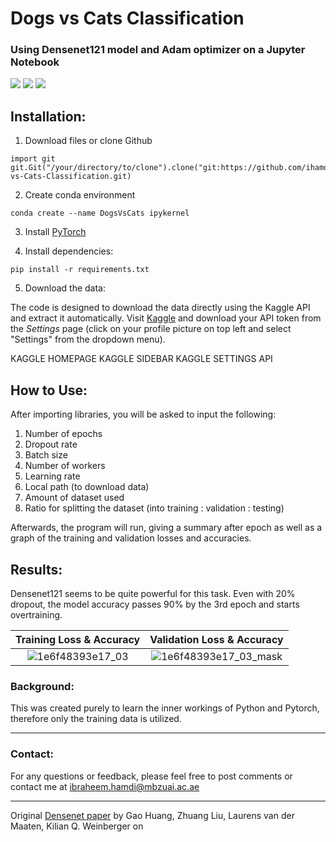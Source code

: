# Dogs vs Cats Classification 
### Using Densenet121 model and Adam optimizer on a Jupyter Notebook
<a href="https://www.anaconda.org/"><img src="https://img.shields.io/badge/conda-v4.10.3-blue.svg?logo=conda&style=for-the-badge" /></a>
<a href="https://pytorch.org/"><img src="https://img.shields.io/badge/PyTorch-v1.10.0-red.svg?logo=PyTorch&style=for-the-badge" /></a>
<a href="https://www.python.org/"><img src="https://img.shields.io/badge/python-v3.9.7-blue.svg?logo=python&style=for-the-badge" /></a>

## Installation:

1. Download files or clone Github
```
import git
git.Git("/your/directory/to/clone").clone("git:https://github.com/ihamdi/Dogs-vs-Cats-Classification.git)
```


2. Create conda environment
```
conda create --name DogsVsCats ipykernel
```

3. Install [PyTorch](https://pytorch.org/get-started/locally/)


4. Install dependencies:
```
pip install -r requirements.txt
```

5. Download the data:

The code is designed to download the data directly using the Kaggle API and extract it automatically. Visit [Kaggle](www.kaggle.com) and download your API token from the *Settings* page (click on your profile picture on top left and select "Settings" from the dropdown menu).

KAGGLE HOMEPAGE
KAGGLE SIDEBAR
KAGGLE SETTINGS API


## How to Use:
After importing libraries, you will be asked to input the following:
1. Number of epochs
2. Dropout rate
3. Batch size
4. Number of workers
5. Learning rate
6. Local path (to download data)
7. Amount of dataset used
8. Ratio for splitting the dataset (into training : validation : testing)
 
Afterwards, the program will run, giving a summary after epoch as well as a graph of the training and validation losses and accuracies.

## Results:
Densenet121 seems to be quite powerful for this task. Even with 20% dropout, the model accuracy passes 90% by the 3rd epoch and starts overtraining.

Training Loss & Accuracy             |  Validation Loss & Accuracy
:-------------------------:|:-------------------------:
![1e6f48393e17_03](https://user-images.githubusercontent.com/93069949/143770982-651952d3-30db-43dc-93ec-efeca15f76fe.png) | ![1e6f48393e17_03_mask](https://user-images.githubusercontent.com/93069949/143770984-e963d341-6639-4857-950a-ceb15eecb307.png)

### Background:
This was created purely to learn the inner workings of Python and Pytorch, therefore only the training data is utilized.

---

### Contact:
For any questions or feedback, please feel free to post comments or contact me at ibraheem.hamdi@mbzuai.ac.ae

---
Original [Densenet paper](https://arxiv.org/abs/1608.06993) by Gao Huang, Zhuang Liu, Laurens van der Maaten, Kilian Q. Weinberger on 
